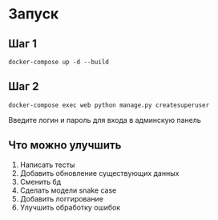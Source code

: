 # Запуск
## Шаг 1
```docker-compose up -d --build```
## Шаг 2
```docker-compose exec web python manage.py createsuperuser```

Введите логин и пароль для входа в админскую панель

## Что можно улучшить
1. Написать тесты
2. Добавить обновление существующих данных
3. Сменить бд
4. Сделать модели snake case
5. Добавить логгирование
6. Улучшить обработку ошибок
